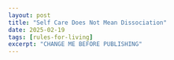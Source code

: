 ```yaml
---
layout: post
title: "Self Care Does Not Mean Dissociation"
date: 2025-02-19
tags: [rules-for-living]
excerpt: "CHANGE ME BEFORE PUBLISHING"
---
```

